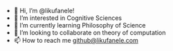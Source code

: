 - 👋 Hi, I’m @likufanele!
- 👀 I’m interested in Cognitive Sciences
- 🌱 I’m currently learning Philosophy of Science
- 💞️ I’m looking to collaborate on theory of computation
- 📫 How to reach me github@likufanele.com

<!---
likufanele/likufanele is a ✨ special ✨ repository because its `README.md` (this file) appears on your GitHub profile.
You can click the Preview link to take a look at your changes.
--->
